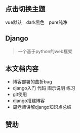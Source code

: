 ## 点击切换主题


<div class="demo-theme-preview">
  <a data-theme="vue">vue默认</a>
  <a data-theme="dark">dark黑色</a>
  <a data-theme="pure">pure纯净</a>
</div>


<style>
  .demo-theme-preview a {
    padding-right: 10px;
  }

  .demo-theme-preview a:hover {
    text-decoration: underline;
    cursor: pointer;
  }
</style>

<script>
  var preview = Docsify.dom.find('.demo-theme-preview');
  var themes = Docsify.dom.findAll('[rel="stylesheet"]');

  preview.onclick = function (e) {
    var title = e.target.getAttribute('data-theme')

    themes.forEach(function (theme) {
      theme.disabled = theme.title !== title
    });
  };
</script>


## Django

> 一个基于python的web框架

## 本文档内容
* 博客部署的曲折bug
* django入门 代码 图示说明 练习
* git使用
* django搭建博客
* 周老师讲解django知识点总结



## 赞助







